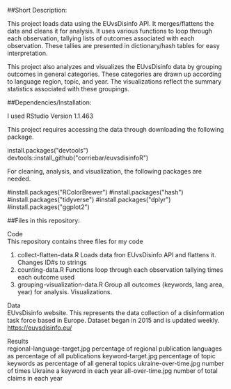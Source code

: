 
##Short Description:

This project loads data using the EUvsDisinfo API. It merges/flattens the data and cleans it for analysis. 
It uses various functions to loop through each observation, tallying lists of outcomes associated with each 
observation. These tallies are presented in dictionary/hash tables for easy interpretation. 

This project also analyzes and visualizes the EUvsDisinfo data by grouping outcomes in general categories. These
categories are drawn up according to language region, topic, and year. The visualizations reflect the summary 
statistics associated with these groupings. 


##Dependencies/Installation:

I used RStudio Version 1.1.463

This project requires accessing the data through downloading the following package. 

install.packages("devtools")
devtools::install_github("corriebar/euvsdisinfoR")

For cleaning, analysis, and visualization, the following packages are needed. 

#install.packages("RColorBrewer")
#install.packages("hash")
#install.packages("tidyverse")
#install.packages("dplyr")
#install.packages("ggplot2")


##Files in this repository:


Code\
This repository contains three files for my code
1. collect-flatten-data.R             Loads data fron EUvsDisinfo API and flattens it. Changes ID#s to strings 
2. counting-data.R                    Functions loop through each observation tallying times each outcome used
3. grouping-visualization-data.R      Group all outcomes (keywords, lang area, year) for analysis. Visualizations.

Data\
EUvsDisinfo website. This represents the data collection of a disinformation task force based in Europe. 
Dataset began in 2015 and is updated weekly. https://euvsdisinfo.eu/

Results\
regional-language-target.jpg     percentage of regional publication languages as percentage of all publications
keyword-target.jpg               percentage of topic keywords as percentage of all general topics
ukraine-over-time.jpg            number of times Ukraine a keyword in each year 
all-over-time.jpg                number of total claims in each year 





